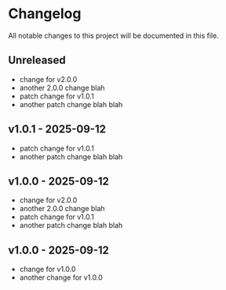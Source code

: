 # Changelog

All notable changes to this project will be documented in this file.

## Unreleased
- change for v2.0.0
- another 2.0.0 change blah
- patch change for v1.0.1
- another patch change blah blah

## v1.0.1 - 2025-09-12

- patch change for v1.0.1
- another patch change blah blah

## v1.0.0 - 2025-09-12

- change for v2.0.0
- another 2.0.0 change blah
- patch change for v1.0.1
- another patch change blah blah

## v1.0.0 - 2025-09-12

- change for v1.0.0
- another change for v1.0.0